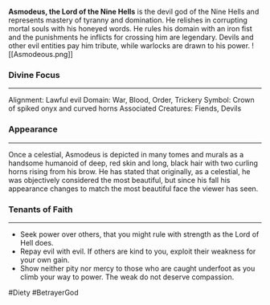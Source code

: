 **Asmodeus, the Lord of the Nine Hells** is the devil god of the Nine Hells and represents mastery of tyranny and domination. He relishes in corrupting mortal souls with his honeyed words. He rules his domain with an iron fist and the punishments he inflicts for crossing him are legendary. Devils and other evil entities pay him tribute, while warlocks are drawn to his power.
![[Asmodeous.png]]
### Divine Focus
---
Alignment: Lawful evil
Domain: War, Blood, Order, Trickery
Symbol: Crown of spiked onyx and curved horns
Associated Creatures: Fiends, Devils
### Appearance
------
Once a celestial, Asmodeus is depicted in many tomes and murals as a handsome humanoid of deep, red skin and long, black hair with two curling horns rising from his brow. He has stated that originally, as a celestial, he was objectively considered the most beautiful, but since his fall his appearance changes to match the most beautiful face the viewer has seen.
### Tenants of Faith
---
- Seek power over others, that you might rule with strength as the Lord of Hell does.
- Repay evil with evil. If others are kind to you, exploit their weakness for your own gain.
- Show neither pity nor mercy to those who are caught underfoot as you climb your way to power. The weak do not deserve compassion.

#Diety #BetrayerGod